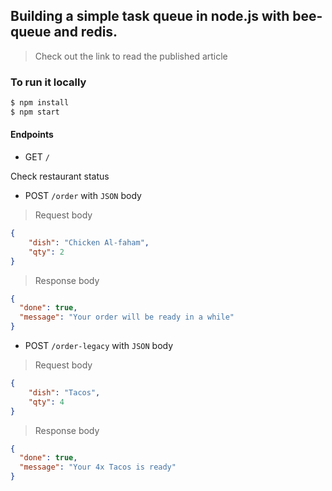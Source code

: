 ## Building a simple task queue in node.js with bee-queue and redis.
>Check out the link to read the published article

### To run it locally

```sh
$ npm install
$ npm start
```
#### Endpoints
+ GET `/`

Check restaurant status

+ POST `/order` with `JSON` body

> Request body
```json
{
	"dish": "Chicken Al-faham",
	"qty": 2
}
```

> Response body
```json
{
  "done": true,
  "message": "Your order will be ready in a while"
}
```

+ POST `/order-legacy` with `JSON` body

> Request body
```json
{
	"dish": "Tacos",
	"qty": 4
}
```

> Response body
```json
{
  "done": true,
  "message": "Your 4x Tacos is ready"
}
```

